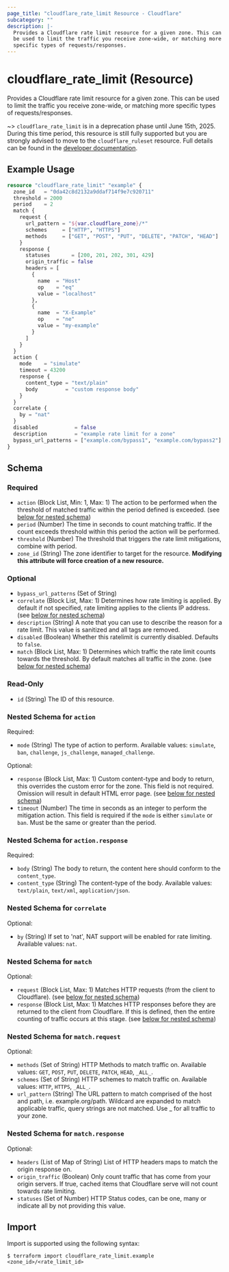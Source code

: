 ```yaml
---
page_title: "cloudflare_rate_limit Resource - Cloudflare"
subcategory: ""
description: |-
  Provides a Cloudflare rate limit resource for a given zone. This can
  be used to limit the traffic you receive zone-wide, or matching more
  specific types of requests/responses.
---
```


# cloudflare_rate_limit (Resource)

Provides a Cloudflare rate limit resource for a given zone. This can
be used to limit the traffic you receive zone-wide, or matching more
specific types of requests/responses.

~> `cloudflare_rate_limit` is in a deprecation phase until June 15th, 2025.
  During this time period, this resource is still
  fully supported but you are strongly advised to move to the
  `cloudflare_ruleset` resource. Full details can be found in the
  [developer documentation](https://developers.cloudflare.com/waf/reference/migration-guides/old-rate-limiting-deprecation/#relevant-changes-for-terraform-users).


## Example Usage

```terraform
resource "cloudflare_rate_limit" "example" {
  zone_id   = "0da42c8d2132a9ddaf714f9e7c920711"
  threshold = 2000
  period    = 2
  match {
    request {
      url_pattern = "${var.cloudflare_zone}/*"
      schemes     = ["HTTP", "HTTPS"]
      methods     = ["GET", "POST", "PUT", "DELETE", "PATCH", "HEAD"]
    }
    response {
      statuses       = [200, 201, 202, 301, 429]
      origin_traffic = false
      headers = [
        {
          name  = "Host"
          op    = "eq"
          value = "localhost"
        },
        {
          name  = "X-Example"
          op    = "ne"
          value = "my-example"
        }
      ]
    }
  }
  action {
    mode    = "simulate"
    timeout = 43200
    response {
      content_type = "text/plain"
      body         = "custom response body"
    }
  }
  correlate {
    by = "nat"
  }
  disabled            = false
  description         = "example rate limit for a zone"
  bypass_url_patterns = ["example.com/bypass1", "example.com/bypass2"]
}
```
<!-- schema generated by tfplugindocs -->
## Schema

### Required

- `action` (Block List, Min: 1, Max: 1) The action to be performed when the threshold of matched traffic within the period defined is exceeded. (see [below for nested schema](#nestedblock--action))
- `period` (Number) The time in seconds to count matching traffic. If the count exceeds threshold within this period the action will be performed.
- `threshold` (Number) The threshold that triggers the rate limit mitigations, combine with period.
- `zone_id` (String) The zone identifier to target for the resource. **Modifying this attribute will force creation of a new resource.**

### Optional

- `bypass_url_patterns` (Set of String)
- `correlate` (Block List, Max: 1) Determines how rate limiting is applied. By default if not specified, rate limiting applies to the clients IP address. (see [below for nested schema](#nestedblock--correlate))
- `description` (String) A note that you can use to describe the reason for a rate limit. This value is sanitized and all tags are removed.
- `disabled` (Boolean) Whether this ratelimit is currently disabled. Defaults to `false`.
- `match` (Block List, Max: 1) Determines which traffic the rate limit counts towards the threshold. By default matches all traffic in the zone. (see [below for nested schema](#nestedblock--match))

### Read-Only

- `id` (String) The ID of this resource.

<a id="nestedblock--action"></a>
### Nested Schema for `action`

Required:

- `mode` (String) The type of action to perform. Available values: `simulate`, `ban`, `challenge`, `js_challenge`, `managed_challenge`.

Optional:

- `response` (Block List, Max: 1) Custom content-type and body to return, this overrides the custom error for the zone. This field is not required. Omission will result in default HTML error page. (see [below for nested schema](#nestedblock--action--response))
- `timeout` (Number) The time in seconds as an integer to perform the mitigation action. This field is required if the `mode` is either `simulate` or `ban`. Must be the same or greater than the period.

<a id="nestedblock--action--response"></a>
### Nested Schema for `action.response`

Required:

- `body` (String) The body to return, the content here should conform to the `content_type`.
- `content_type` (String) The content-type of the body. Available values: `text/plain`, `text/xml`, `application/json`.



<a id="nestedblock--correlate"></a>
### Nested Schema for `correlate`

Optional:

- `by` (String) If set to 'nat', NAT support will be enabled for rate limiting. Available values: `nat`.


<a id="nestedblock--match"></a>
### Nested Schema for `match`

Optional:

- `request` (Block List, Max: 1) Matches HTTP requests (from the client to Cloudflare). (see [below for nested schema](#nestedblock--match--request))
- `response` (Block List, Max: 1) Matches HTTP responses before they are returned to the client from Cloudflare. If this is defined, then the entire counting of traffic occurs at this stage. (see [below for nested schema](#nestedblock--match--response))

<a id="nestedblock--match--request"></a>
### Nested Schema for `match.request`

Optional:

- `methods` (Set of String) HTTP Methods to match traffic on. Available values: `GET`, `POST`, `PUT`, `DELETE`, `PATCH`, `HEAD`, `_ALL_`.
- `schemes` (Set of String) HTTP schemes to match traffic on. Available values: `HTTP`, `HTTPS`, `_ALL_`.
- `url_pattern` (String) The URL pattern to match comprised of the host and path, i.e. example.org/path. Wildcard are expanded to match applicable traffic, query strings are not matched. Use _ for all traffic to your zone.


<a id="nestedblock--match--response"></a>
### Nested Schema for `match.response`

Optional:

- `headers` (List of Map of String) List of HTTP headers maps to match the origin response on.
- `origin_traffic` (Boolean) Only count traffic that has come from your origin servers. If true, cached items that Cloudflare serve will not count towards rate limiting.
- `statuses` (Set of Number) HTTP Status codes, can be one, many or indicate all by not providing this value.

## Import

Import is supported using the following syntax:

```shell
$ terraform import cloudflare_rate_limit.example <zone_id>/<rate_limit_id>
```

